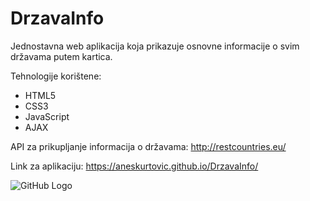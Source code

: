 # DrzavaInfo
Jednostavna web aplikacija koja prikazuje osnovne informacije o svim državama putem kartica.

Tehnologije korištene:
- HTML5
- CSS3
- JavaScript
- AJAX

API za prikupljanje informacija o državama: http://restcountries.eu/

Link za aplikaciju: https://aneskurtovic.github.io/DrzavaInfo/

![GitHub Logo](https://i.imgur.com/tSTXTrJ.jpg)

